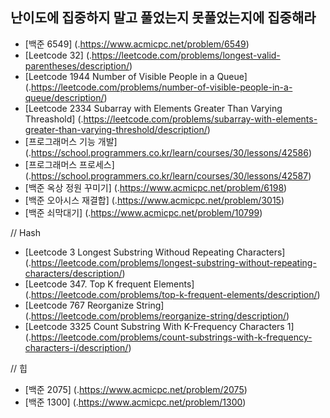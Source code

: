 ## 난이도에 집중하지 말고 풀었는지 못풀었는지에 집중해라
- [백준 6549] (.https://www.acmicpc.net/problem/6549)
- [Leetcode 32] (.https://leetcode.com/problems/longest-valid-parentheses/description/)
- [Leetcode 1944 Number of Visible People in a Queue] (.https://leetcode.com/problems/number-of-visible-people-in-a-queue/description/)
- [Leetcode 2334 Subarray with Elements Greater Than Varying Threashold] (.https://leetcode.com/problems/subarray-with-elements-greater-than-varying-threshold/description/)
- [프로그래머스 기능 개발] (.https://school.programmers.co.kr/learn/courses/30/lessons/42586)
- [프로그래머스 프로세스] (.https://school.programmers.co.kr/learn/courses/30/lessons/42587)
- [백준 옥상 정원 꾸미기] (.https://www.acmicpc.net/problem/6198)
- [백준 오아시스 재결합] (.https://www.acmicpc.net/problem/3015)
- [백준 쇠막대기] (.https://www.acmicpc.net/problem/10799)


// Hash
- [Leetcode 3 Longest Substring Withoud Repeating Characters] (.https://leetcode.com/problems/longest-substring-without-repeating-characters/description/)
- [Leetcode 347. Top K frequent Elements] (.https://leetcode.com/problems/top-k-frequent-elements/description/)
- [Leetcode 767 Reorganize String] (.https://leetcode.com/problems/reorganize-string/description/)
- [Leetcode 3325 Count Substring With K-Frequency Characters 1] (.https://leetcode.com/problems/count-substrings-with-k-frequency-characters-i/description/)

// 힙 
- [백준 2075] (.https://www.acmicpc.net/problem/2075)
- [백준 1300] (.https://www.acmicpc.net/problem/1300)